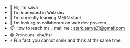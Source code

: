 - 👋 Hi, I’m saiva
- 👀 I’m interested in Web dev
- 🌱 I’m currently learning MERN stack
- 💞️ I’m looking to collaborate on web dev projects 
- 📫 How to reach me _ mail me : stark.aarya21@gmail.com
- 😄 Pronouns: she/her
- ⚡ Fun fact: you cannot smile and think at the same time 

<!---
saiva19/saiva19 is a ✨ special ✨ repository because its `README.md` (this file) appears on your GitHub profile.
You can click the Preview link to take a look at your changes.
--->
